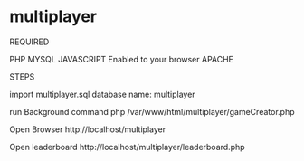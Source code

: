 # multiplayer

REQUIRED

PHP
MYSQL
JAVASCRIPT Enabled to your browser
APACHE


STEPS

import multiplayer.sql
database name: multiplayer

run Background command
php /var/www/html/multiplayer/gameCreator.php


Open Browser
http://localhost/multiplayer

Open leaderboard
http://localhost/multiplayer/leaderboard.php


